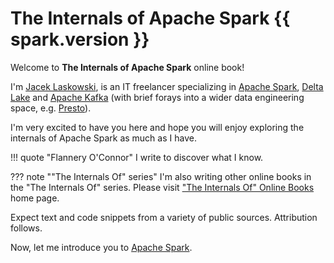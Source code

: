 # The Internals of Apache Spark {{ spark.version }}

Welcome to **The Internals of Apache Spark** online book!

I'm [Jacek Laskowski](https://pl.linkedin.com/in/jaceklaskowski), is an IT freelancer specializing in [Apache Spark](https://spark.apache.org/), [Delta Lake](https://delta.io/) and [Apache Kafka](https://kafka.apache.org/) (with brief forays into a wider data engineering space, e.g. [Presto](https://prestosql.io/)).

I'm very excited to have you here and hope you will enjoy exploring the internals of Apache Spark as much as I have.

!!! quote "Flannery O'Connor"
    I write to discover what I know.

??? note ""The Internals Of" series"
    I'm also writing other online books in the "The Internals Of" series. Please visit ["The Internals Of" Online Books](https://books.japila.pl) home page.

Expect text and code snippets from a variety of public sources. Attribution follows.

Now, let me introduce you to [Apache Spark](overview.md).
